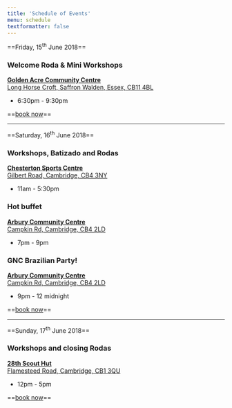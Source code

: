 ```yaml
---
title: 'Schedule of Events'
menu: schedule
textformatter: false
---
```


==Friday, 15<sup>th</sup> June 2018==

### Welcome Roda & Mini Workshops
[**Golden Acre Community Centre**  
Long Horse Croft,
Saffron Walden, Essex, CB11 4BL](https://goo.gl/maps/74EXohV3jAK2)
* 6:30pm - 9:30pm

==<a href="#info">book now</a>==

---

==Saturday, 16<sup>th</sup> June 2018==

### Workshops, Batizado and Rodas
[**Chesterton Sports Centre**  
Gilbert Road,
Cambridge, CB4 3NY](https://goo.gl/maps/Zp3w3X9Xhs32)
* 11am - 5:30pm

### Hot buffet
[**Arbury Community Centre**  
Campkin Rd,
Cambridge, CB4 2LD](https://goo.gl/maps/hJyerpjLe1A2)
* 7pm - 9pm

### GNC Brazilian Party!
[**Arbury Community Centre**  
Campkin Rd,
Cambridge, CB4 2LD](https://goo.gl/maps/hJyerpjLe1A2)
* 9pm - 12 midnight

==<a href="#info">book now</a>==

---

==Sunday, 17<sup>th</sup> June 2018==

### Workshops and closing Rodas
[**28th Scout Hut**  
Flamesteed Road,
Cambridge, CB1 3QU](https://goo.gl/maps/wSZbnx9icyn)
* 12pm - 5pm

==<a href="#info">book now</a>==
